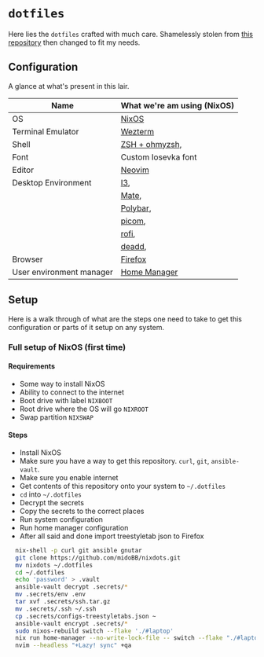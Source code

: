 # `dotfiles`

Here lies the `dotfiles` crafted with much care. Shamelessly stolen from [this repository](https://github.com/sherubthakur/dotfiles) then changed to fit my
needs.

## Configuration

A glance at what's present in this lair.

| Name                     | What we're am using (NixOS)                                                  |
| ------------------------ | ------------------------------------------------------------------------ |
| OS                       | [NixOS](https://nixos.org/)                                              |
| Terminal Emulator        | [Wezterm](https://wezfurlong.org/wezterm/)                               |
| Shell                    | [ZSH + ohmyzsh](https://ohmyz.sh/),                                      |
| Font                     | Custom Iosevka font                                                      |
| Editor                   | [Neovim](https://neovim.io/)                                             |
| Desktop Environment      | [I3](https://i3wm.org/),                                                 |
|                          | [Mate](https://mate-desktop.org/),                                       |
|                          | [Polybar](https://polybar.github.io),                                    |
|                          | [picom](https://github.com/yshui/picom),                                 |
|                          | [rofi](https://github.com/davatorium/rofi),                              |
|                          | [deadd](https://github.com/phuhl/linux_notification_center),             |
| Browser                  | [Firefox](https://www.mozilla.org/en-US/firefox/)                        |
| User environment manager | [Home Manager](https://nixos.wiki/wiki/Home_Manager)                     |

## Setup

Here is a walk through of what are the steps one need to take to get this configuration
or parts of it setup on any system.

### Full setup of NixOS (first time)

#### Requirements

- Some way to install NixOS
- Ability to connect to the internet
- Boot drive with label `NIXBOOT`
- Root drive where the OS will go `NIXROOT`
- Swap partition `NIXSWAP`

#### Steps

- Install NixOS
- Make sure you have a way to get this repository. `curl`, `git`, `ansible-vault`.
- Make sure you enable internet
- Get contents of this repository onto your system to `~/.dotfiles`
- `cd` into `~/.dotfiles`
- Decrypt the secrets
- Copy the secrets to the correct places
- Run system configuration
- Run home manager configuration
- After all said and done import treestyletab json to Firefox

```bash
  nix-shell -p curl git ansible gnutar
  git clone https://github.com/midoBB/nixdots.git
  mv nixdots ~/.dotfiles
  cd ~/.dotfiles
  echo 'password' > .vault
  ansible-vault decrypt .secrets/*
  mv .secrets/env .env
  tar xvf .secrets/ssh.tar.gz
  mv .secrets/.ssh ~/.ssh
  cp .secrets/configs-treestyletabs.json ~
  ansible-vault encrypt .secrets/*
  sudo nixos-rebuild switch --flake './#laptop'
  nix run home-manager --no-write-lock-file -- switch --flake "./#laptop"
  nvim --headless "+Lazy! sync" +qa
```

